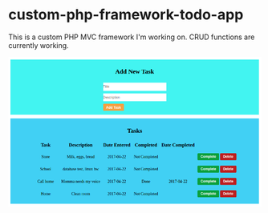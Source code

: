 # custom-php-framework-todo-app

This is a custom PHP MVC framework I'm working on. CRUD functions are currently working.

![Alt text](/screenshots/todoMain.png)
